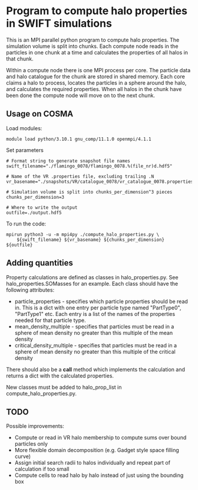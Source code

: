 # Program to compute halo properties in SWIFT simulations

This is an MPI parallel python program to compute halo properties.
The simulation volume is split into chunks. Each compute node reads
in the particles in one chunk at a time and calculates the properties
of all halos in that chunk.

Within a compute node there is one MPI process per core. The particle
data and halo catalogue for the chunk are stored in shared memory.
Each core claims a halo to process, locates the particles in a sphere
around the halo, and calculates the required properties. When all halos
in the chunk have been done the compute node will move on to the next
chunk.

## Usage on COSMA

Load modules:
```
module load python/3.10.1 gnu_comp/11.1.0 openmpi/4.1.1
```
Set parameters
```
# Format string to generate snapshot file names
swift_filename="./flamingo_0078/flamingo_0078.%(file_nr)d.hdf5"

# Name of the VR .properties file, excluding trailing .N
vr_basename="./snapshots/VR/catalogue_0078/vr_catalogue_0078.properties"

# Simulation volume is split into chunks_per_dimension^3 pieces
chunks_per_dimension=3

# Where to write the output
outfile=./output.hdf5
```
To run the code:
```
mpirun python3 -u -m mpi4py ./compute_halo_properties.py \
    ${swift_filename} ${vr_basename} ${chunks_per_dimension} ${outfile}
```

## Adding quantities

Property calculations are defined as classes in halo_properties.py. See
halo_properties.SOMasses for an example. Each class should have the following
attributes:

  * particle_properties - specifies which particle properties should be read in. This is a dict with one entry per particle type named "PartType0", "PartType1" etc. Each entry is a list of the names of the properties needed for that particle type.
  * mean_density_multiple - specifies that particles must be read in a sphere of mean density no greater than this multiple of the mean density
  * critical_density_multiple - specifies that particles must be read in a sphere of mean density no greater than this multiple of the critical density

There should also be a __call__ method which implements the calculation
and returns a dict with the calculated properties.

New classes must be added to halo_prop_list in compute_halo_properties.py.

## TODO

Possible improvements:

  * Compute or read in VR halo membership to compute sums over bound particles only
  * More flexible domain decomposition (e.g. Gadget style space filling curve)
  * Assign initial search radii to halos individually and repeat part of calculation if too small
  * Compute cells to read halo by halo instead of just using the bounding box
